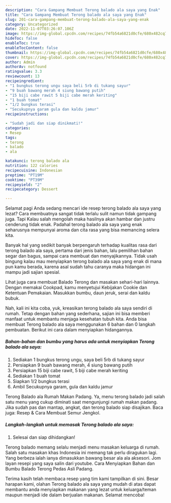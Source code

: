 ```yaml
---
description: "Cara Gampang Membuat Terong balado ala saya yang Enak"
title: "Cara Gampang Membuat Terong balado ala saya yang Enak"
slug: 201-cara-gampang-membuat-terong-balado-ala-saya-yang-enak
category: Uncategorized
date: 2022-11-07T03:26:07.106Z
image: https://img-global.cpcdn.com/recipes/74fb54a6821d0cfe/680x482cq70/terong-balado-ala-saya-foto-resep-utama.jpg
hideToc: false
enableToc: true
enableTocContent: false
thumbnail: https://img-global.cpcdn.com/recipes/74fb54a6821d0cfe/680x482cq70/terong-balado-ala-saya-foto-resep-utama.jpg
cover: https://img-global.cpcdn.com/recipes/74fb54a6821d0cfe/680x482cq70/terong-balado-ala-saya-foto-resep-utama.jpg
author: Admin
authorAv: notfound
ratingvalue: 3.3
reviewcount: 13
recipeingredient:
- "1 bungkus terong ungu saya beli 5rb di tukang sayur"
- "9 buah bawang merah 4 siung bawang putih"
- "15 biji cabe rawit 5 biji cabe merah keriting"
- "1 buah tomat"
- "1/2 bungkus terasi"
- "Secukupnya garam gula dan kaldu jamur"
recipeinstructions:

- "Sudah jadi dan siap dinikmati!"
categories:
- Resep
tags:
- terong
- balado
- ala

katakunci: terong balado ala 
nutrition: 122 calories
recipecuisine: Indonesian
preptime: "PT19M"
cooktime: "PT39M"
recipeyield: "2"
recipecategory: Dessert

---
```



Selamat pagi Anda sedang mencari ide resep terong balado ala saya yang lezat? Cara membuatnya sangat tidak terlalu sulit namun tidak gampang juga. Tapi Kalau salah mengolah maka hasilnya akan hambar dan justru cenderung tidak enak. Padahal terong balado ala saya yang enak seharusnya mempunyai aroma dan cita rasa yang bisa memancing selera kita.


Banyak hal yang sedikit banyak berpengaruh terhadap kualitas rasa dari terong balado ala saya, pertama dari jenis bahan, lalu pemilihan bahan segar dan bagus, sampai cara membuat dan menyajikannya. Tidak usah bingung kalau mau menyiapkan terong balado ala saya yang enak di mana pun kamu berada, karena asal sudah tahu caranya maka hidangan ini mampu jadi sajian spesial.

Lihat juga cara membuat Balado Terong dan masakan sehari-hari lainnya. Dengan memakai Cookpad, kamu menyetujui Kebijakan Cookie dan Ketentuan Pemakaian. Masukkan bumbu, daun jeruk, serai dan kaldu bubuk.


Nah, kali ini kita coba, yuk, kreasikan terong balado ala saya sendiri di rumah. Tetap dengan bahan yang sederhana, sajian ini bisa memberi manfaat untuk membantu menjaga kesehatan tubuh kita. Anda bisa membuat Terong balado ala saya menggunakan 6 bahan dan 0 langkah pembuatan. Berikut ini cara dalam menyiapkan hidangannya.

<!--inarticleads1-->

##### Bahan-bahan dan bumbu yang harus ada untuk menyiapkan Terong balado ala saya:

1. Sediakan 1 bungkus terong ungu, saya beli 5rb di tukang sayur
1. Persiapkan 9 buah bawang merah, 4 siung bawang putih
1. Persiapkan 15 biji cabe rawit, 5 biji cabe merah keriting
1. Sediakan 1 buah tomat
1. Siapkan 1/2 bungkus terasi
1. Ambil Secukupnya garam, gula dan kaldu jamur


Terong Balado ala Rumah Makan Padang. Ya, menu terong balado jadi salah satu menu yang cukup diminati saat mengunjungi rumah makan padang. Jika sudah pas dan mantap, angkat, dan terong balado siap disajikan. Baca juga: Resep &amp; Cara Membuat Semur Jengkol. 

<!--inarticleads2-->

##### Langkah-langkah untuk memasak Terong balado ala saya:


1. Selesai dan siap dihidangkan!

Terong balado memang selalu menjadi menu masakan keluarga di rumah. Salah satu masakan khas Indonesia ini memang tak perlu diragukan lagi. Yang berbeza ialah ianya dimasukkan bawang besar ala ala aksesori. Jom layan resepi yang saya salin dari youtube. Cara Menyiapkan Bahan dan Bumbu Balado Terong Pedas Asli Padang. 

Terima kasih telah membaca resep yang tim kami tampilkan di sini. Besar harapan kami, olahan Terong balado ala saya yang mudah di atas dapat membantu anda menyiapkan makanan yang lezat untuk keluarga/teman maupun menjadi ide dalam berjualan makanan. Selamat mencoba!
